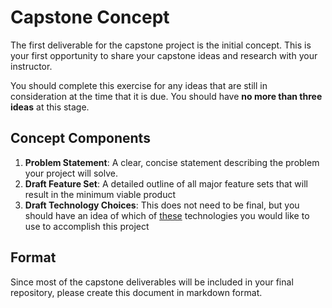 # Capstone Concept
The first deliverable for the capstone project is the initial concept. This is your first opportunity to share your capstone ideas and research with your instructor.

You should complete this exercise for any ideas that are still in consideration at the time that it is due. You should have __no more than three ideas__ at this stage.

## Concept Components
1. __Problem Statement__: A clear, concise statement describing the problem your project will solve.
1. __Draft Feature Set__: A detailed outline of all major feature sets that will result in the minimum viable product
1. __Draft Technology Choices__: This does not need to be final, but you should have an idea of which of [these](../features.md) technologies you would like to use to accomplish this project

## Format
Since most of the capstone deliverables will be included in your final repository, please create this document in markdown format.
